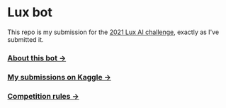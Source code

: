 
# Lux bot

This repo is my submission for the [2021 Lux AI challenge](https://www.lux-ai.org/specs-2021),
exactly as I've submitted it.

### [About this bot&nbsp;→](https://www.tomaskrupka.eu/code/lux-ai-2021)
### [My submissions on Kaggle&nbsp;→](https://www.kaggle.com/c/lux-ai-2021/leaderboard?dialog=episodes-submission-24082064)
### [Competition rules&nbsp;→](https://www.lux-ai.org%2Fspecs-2021&sa=D&sntz=1&usg=AOvVaw1SPR1cAO8gtMKee361MGdG)
